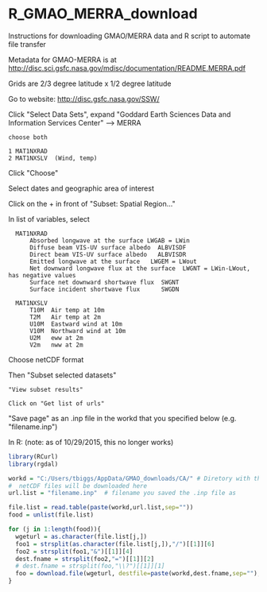 # R_GMAO_MERRA_download
Instructions for downloading GMAO/MERRA data and R script to automate file transfer

Metadata for GMAO-MERRA is at http://disc.sci.gsfc.nasa.gov/mdisc/documentation/README.MERRA.pdf

Grids are 2/3 degree latitude x 1/2 degree latitude

Go to website:  http://disc.gsfc.nasa.gov/SSW/

 Click "Select Data Sets", expand "Goddard Earth Sciences Data and Information Services Center"
    -->  MERRA
    
    choose both 
    
	1 MAT1NXRAD
  	2 MAT1NXSLV  (Wind, temp)
  	
  Click "Choose"
  
  Select dates and geographic area of interest
  
  Click on the + in front of "Subset: Spatial Region..."
  
  In list of variables, select 
  
	  MAT1NXRAD
		  Absorbed longwave at the surface LWGAB = LWin
		  Diffuse beam VIS-UV surface albedo  ALBVISDF
		  Direct beam VIS-UV surface albedo   ALBVISDR
		  Emitted longwave at the surface   LWGEM = LWout
		  Net downward longwave flux at the surface  LWGNT = LWin-LWout, has negative values
		  Surface net downward shortwave flux  SWGNT
		  Surface incident shortwave flux      SWGDN

	  MAT1NXSLV
		  T10M  Air temp at 10m
		  T2M   Air temp at 2m
		  U10M  Eastward wind at 10m
		  V10M  Northward wind at 10m
		  U2M   eww at 2m
		  V2m   nww at 2m
  Choose netCDF format
  
  Then "Subset selected datasets"
  
  	"View subset results"
  	
  	Click on "Get list of urls"
  	
  "Save page" as an .inp file in the workd that you specified below (e.g. "filename.inp")
  
  In R: (note: as of 10/29/2015, this no longer works)
  ```R
library(RCurl)
library(rgdal)

workd = "C:/Users/tbiggs/AppData/GMAO_downloads/CA/" # Diretory with the .inp file
  #  netCDF files will be downloaded here
url.list = "filename.inp"  # filename you saved the .inp file as

file.list = read.table(paste(workd,url.list,sep=""))
food = unlist(file.list)

for (j in 1:length(food)){
	wgeturl = as.character(file.list[j,])
	foo1 = strsplit(as.character(file.list[j,]),"/")[[1]][6]
	foo2 = strsplit(foo1,"&")[[1]][4]
	dest.fname = strsplit(foo2,"=")[[1]][2]
	# dest.fname = strsplit(foo,"\\?")[[1]][1]
	foo = download.file(wgeturl, destfile=paste(workd,dest.fname,sep=""), mode="wb", method='internal')
}
